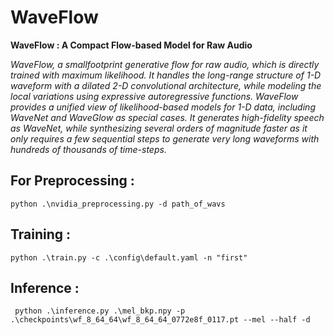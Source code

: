 # WaveFlow
**WaveFlow : A Compact Flow-based Model for Raw Audio**

*WaveFlow, a smallfootprint generative flow for raw audio, which is directly trained with maximum likelihood. It handles the long-range structure of 1-D waveform with a dilated 2-D convolutional architecture, while modeling the local variations using expressive autoregressive functions. WaveFlow provides a unified view of likelihood-based models for 1-D data, including WaveNet and WaveGlow as special cases. It generates high-fidelity speech as WaveNet, while synthesizing several orders of magnitude faster as it only requires a few sequential steps to generate very long waveforms with hundreds of thousands of time-steps.*


## For Preprocessing :

```
python .\nvidia_preprocessing.py -d path_of_wavs
```

## Training :

```
python .\train.py -c .\config\default.yaml -n "first"
```

## Inference :

```
 python .\inference.py .\mel_bkp.npy -p .\checkpoints\wf_8_64_64\wf_8_64_64_0772e8f_0117.pt --mel --half -d
```

